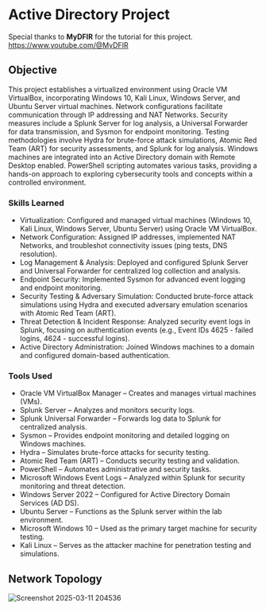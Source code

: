 # Active Directory Project
Special thanks to **MyDFIR** for the tutorial for this project. https://www.youtube.com/@MyDFIR

## Objective

This project establishes a virtualized environment using Oracle VM VirtualBox, incorporating Windows 10, Kali Linux, Windows Server, and Ubuntu Server virtual machines. Network configurations facilitate communication through IP addressing and NAT Networks. Security measures include a Splunk Server for log analysis, a Universal Forwarder for data transmission, and Sysmon for endpoint monitoring. Testing methodologies involve Hydra for brute-force attack simulations, Atomic Red Team (ART) for security assessments, and Splunk for log analysis. Windows machines are integrated into an Active Directory domain with Remote Desktop enabled. PowerShell scripting automates various tasks, providing a hands-on approach to exploring cybersecurity tools and concepts within a controlled environment.


### Skills Learned

- Virtualization: Configured and managed virtual machines (Windows 10, Kali Linux, Windows Server, Ubuntu Server) using Oracle VM VirtualBox.
- Network Configuration: Assigned IP addresses, implemented NAT Networks, and troubleshot connectivity issues (ping tests, DNS resolution).
- Log Management & Analysis: Deployed and configured Splunk Server and Universal Forwarder for centralized log collection and analysis.
- Endpoint Security: Implemented Sysmon for advanced event logging and endpoint monitoring.
- Security Testing & Adversary Simulation: Conducted brute-force attack simulations using Hydra and executed adversary emulation scenarios with Atomic Red Team (ART).
- Threat Detection & Incident Response: Analyzed security event logs in Splunk, focusing on authentication events (e.g., Event IDs 4625 - failed logins, 4624 - successful logins).
- Active Directory Administration: Joined Windows machines to a domain and configured domain-based authentication.

### Tools Used


- Oracle VM VirtualBox Manager – Creates and manages virtual machines (VMs).
- Splunk Server – Analyzes and monitors security logs.
- Splunk Universal Forwarder – Forwards log data to Splunk for centralized analysis.
- Sysmon – Provides endpoint monitoring and detailed logging on Windows machines.
- Hydra – Simulates brute-force attacks for security testing.
- Atomic Red Team (ART) – Conducts security testing and validation.
- PowerShell – Automates administrative and security tasks.
- Microsoft Windows Event Logs – Analyzed within Splunk for security monitoring and threat detection.
- Windows Server 2022 – Configured for Active Directory Domain Services (AD DS).
- Ubuntu Server – Functions as the Splunk server within the lab environment.
- Microsoft Windows 10 – Used as the primary target machine for security testing.
- Kali Linux – Serves as the attacker machine for penetration testing and simulations.
## Network Topology


![Screenshot 2025-03-11 204536](https://github.com/user-attachments/assets/41a435aa-9064-4ea6-a250-9ae66be5447f)


